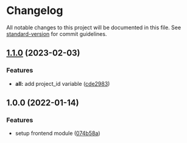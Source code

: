# Changelog

All notable changes to this project will be documented in this file. See [standard-version](https://github.com/conventional-changelog/standard-version) for commit guidelines.

## [1.1.0](https://github.com/padok-team/terraform-google-staticfrontend/compare/v1.0.0...v1.1.0) (2023-02-03)


### Features

* **all:** add project_id variable ([cde2983](https://github.com/padok-team/terraform-google-staticfrontend/commit/cde2983790b72cb659464903f4aa909a3600448a))

## 1.0.0 (2022-01-14)


### Features

* setup frontend module ([074b58a](https://github.com/padok-team/terraform-google-staticfrontend/commit/074b58afb32bdd3919507b64254417fe86f1e4f6))
